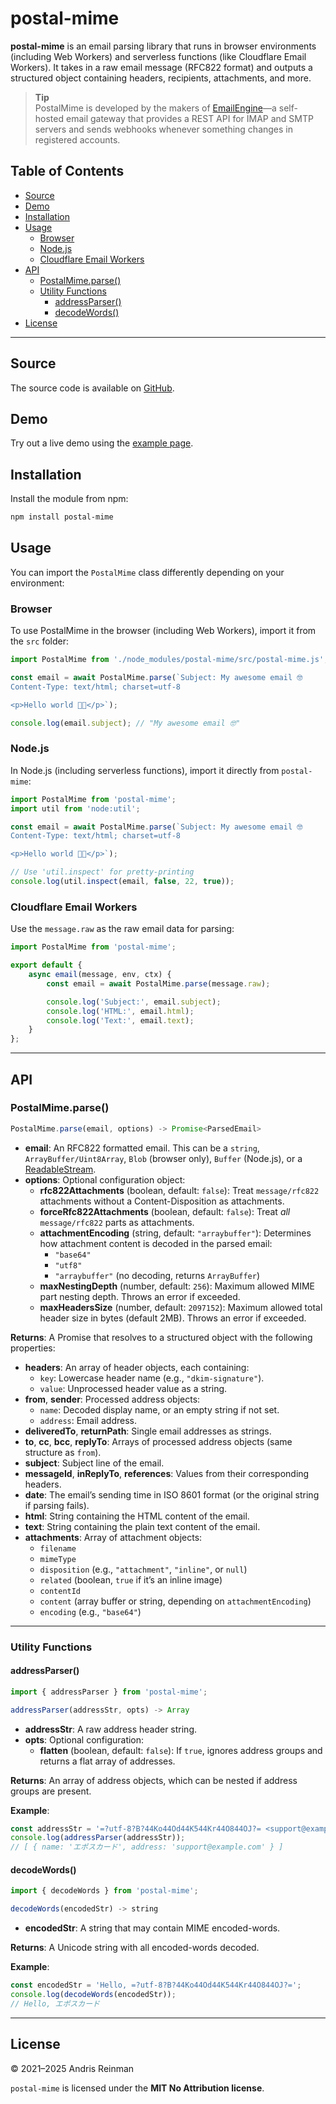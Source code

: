 # postal-mime

**postal-mime** is an email parsing library that runs in browser environments (including Web Workers) and serverless functions (like Cloudflare Email Workers). It takes in a raw email message (RFC822 format) and outputs a structured object containing headers, recipients, attachments, and more.

> **Tip**  
> PostalMime is developed by the makers of [EmailEngine](https://emailengine.app/?utm_source=github&utm_campaign=imapflow&utm_medium=readme-link)—a self-hosted email gateway that provides a REST API for IMAP and SMTP servers and sends webhooks whenever something changes in registered accounts.

## Table of Contents

-   [Source](#source)
-   [Demo](#demo)
-   [Installation](#installation)
-   [Usage](#usage)
    -   [Browser](#browser)
    -   [Node.js](#nodejs)
    -   [Cloudflare Email Workers](#cloudflare-email-workers)
-   [API](#api)
    -   [PostalMime.parse()](#postalmimeparse)
    -   [Utility Functions](#utility-functions)
        -   [addressParser()](#addressparser)
        -   [decodeWords()](#decodewords)
-   [License](#license)

---

## Source

The source code is available on [GitHub](https://github.com/postalsys/postal-mime).

## Demo

Try out a live demo using the [example page](https://kreata.ee/postal-mime/example/).

## Installation

Install the module from npm:

```bash
npm install postal-mime
```

## Usage

You can import the `PostalMime` class differently depending on your environment:

### Browser

To use PostalMime in the browser (including Web Workers), import it from the `src` folder:

```js
import PostalMime from './node_modules/postal-mime/src/postal-mime.js';

const email = await PostalMime.parse(`Subject: My awesome email 🤓
Content-Type: text/html; charset=utf-8

<p>Hello world 😵‍💫</p>`);

console.log(email.subject); // "My awesome email 🤓"
```

### Node.js

In Node.js (including serverless functions), import it directly from `postal-mime`:

```js
import PostalMime from 'postal-mime';
import util from 'node:util';

const email = await PostalMime.parse(`Subject: My awesome email 🤓
Content-Type: text/html; charset=utf-8

<p>Hello world 😵‍💫</p>`);

// Use 'util.inspect' for pretty-printing
console.log(util.inspect(email, false, 22, true));
```

### Cloudflare Email Workers

Use the `message.raw` as the raw email data for parsing:

```js
import PostalMime from 'postal-mime';

export default {
    async email(message, env, ctx) {
        const email = await PostalMime.parse(message.raw);

        console.log('Subject:', email.subject);
        console.log('HTML:', email.html);
        console.log('Text:', email.text);
    }
};
```

---

## API

### PostalMime.parse()

```js
PostalMime.parse(email, options) -> Promise<ParsedEmail>
```

-   **email**: An RFC822 formatted email. This can be a `string`, `ArrayBuffer/Uint8Array`, `Blob` (browser only), `Buffer` (Node.js), or a [ReadableStream](https://developer.mozilla.org/en-US/docs/Web/API/ReadableStream).
-   **options**: Optional configuration object:
    -   **rfc822Attachments** (boolean, default: `false`): Treat `message/rfc822` attachments without a Content-Disposition as attachments.
    -   **forceRfc822Attachments** (boolean, default: `false`): Treat _all_ `message/rfc822` parts as attachments.
    -   **attachmentEncoding** (string, default: `"arraybuffer"`): Determines how attachment content is decoded in the parsed email:
        -   `"base64"`
        -   `"utf8"`
        -   `"arraybuffer"` (no decoding, returns `ArrayBuffer`)
    -   **maxNestingDepth** (number, default: `256`): Maximum allowed MIME part nesting depth. Throws an error if exceeded.
    -   **maxHeadersSize** (number, default: `2097152`): Maximum allowed total header size in bytes (default 2MB). Throws an error if exceeded.

**Returns**: A Promise that resolves to a structured object with the following properties:

-   **headers**: An array of header objects, each containing:
    -   `key`: Lowercase header name (e.g., `"dkim-signature"`).
    -   `value`: Unprocessed header value as a string.
-   **from**, **sender**: Processed address objects:
    -   `name`: Decoded display name, or an empty string if not set.
    -   `address`: Email address.
-   **deliveredTo**, **returnPath**: Single email addresses as strings.
-   **to**, **cc**, **bcc**, **replyTo**: Arrays of processed address objects (same structure as `from`).
-   **subject**: Subject line of the email.
-   **messageId**, **inReplyTo**, **references**: Values from their corresponding headers.
-   **date**: The email’s sending time in ISO 8601 format (or the original string if parsing fails).
-   **html**: String containing the HTML content of the email.
-   **text**: String containing the plain text content of the email.
-   **attachments**: Array of attachment objects:
    -   `filename`
    -   `mimeType`
    -   `disposition` (e.g., `"attachment"`, `"inline"`, or `null`)
    -   `related` (boolean, `true` if it’s an inline image)
    -   `contentId`
    -   `content` (array buffer or string, depending on `attachmentEncoding`)
    -   `encoding` (e.g., `"base64"`)

---

### Utility Functions

#### addressParser()

```js
import { addressParser } from 'postal-mime';

addressParser(addressStr, opts) -> Array
```

-   **addressStr**: A raw address header string.
-   **opts**: Optional configuration:
    -   **flatten** (boolean, default: `false`): If `true`, ignores address groups and returns a flat array of addresses.

**Returns**: An array of address objects, which can be nested if address groups are present.

**Example**:

```js
const addressStr = '=?utf-8?B?44Ko44Od44K544Kr44O844OJ?= <support@example.com>';
console.log(addressParser(addressStr));
// [ { name: 'エポスカード', address: 'support@example.com' } ]
```

#### decodeWords()

```js
import { decodeWords } from 'postal-mime';

decodeWords(encodedStr) -> string
```

-   **encodedStr**: A string that may contain MIME encoded-words.

**Returns**: A Unicode string with all encoded-words decoded.

**Example**:

```js
const encodedStr = 'Hello, =?utf-8?B?44Ko44Od44K544Kr44O844OJ?=';
console.log(decodeWords(encodedStr));
// Hello, エポスカード
```

---

## License

&copy; 2021–2025 Andris Reinman

`postal-mime` is licensed under the **MIT No Attribution license**.
